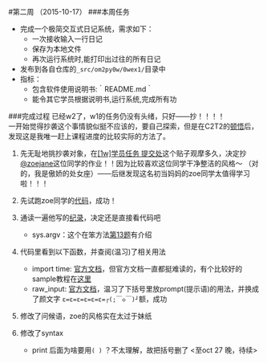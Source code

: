 #第二周 （2015-10-17）
###本周任务  
* 完成一个极简交互式日记系统，需求如下：
	*  一次接收输入一行日记
	*  保存为本地文件
	*  再次运行系统时,能打印出过往的所有日记
*  发布到各自仓库的`_src/om2py0w/0wex1/`目录中
*  指标：
	*  包含软件使用说明书:｀README.md｀
	*  能令其它学员根据说明书,运行系统,完成所有功

###完成过程
已经w2了，w1的任务仍没有头绪，只好——抄！！！！  
一开始觉得抄袭这个事情貌似挺不应该的，要自己探索，但是在C2T2的[顿悟](OMOOC/week1_C2T2)后，发现这是我唯一赶上课程进度的比较实际的方法了。

1. 先无耻地挑抄袭对象，在[[1w]学员任务 提交处](https://github.com/OpenMindClub/OMOOC2py/issues/41)这个贴子观摩多久，决定抄[@zoejane](https://github.com/OpenMindClub/OMOOC2py/issues/32)这位同学的作业！！因为比较喜欢这位同学干净整洁的风格～ （对的，我是傲娇的处女座）——后继发现这名初当妈妈的zoe同学太值得学习啦！！！
2. 先试跑zoe同学的[代码](https://github.com/zoejane/OMOOC2py/blob/master/_src/om2py0w/0wex1/diary.py)，成功！
3. 通读一遍他写的[纪录](https://zoejane.gitbooks.io/omooc2py/content/1sTry/love-of-programming.html)，决定还是直接看代码吧
	- sys.argv：这个在笨方法[第13题](http://learnpythonthehardway.org/book/ex13.html)有介绍

4. 代码里看到以下函数，并查阅(温习)了相关用法
	- import time: [官方文档](https://docs.python.org/2/library/time.html)，但官方文档一直都挺难读的，有个比较好的sample教程在[这里](https://pymotw.com/2/time/)
	- raw_input: [官方文档](https://docs.python.org/2/library/functions.html#raw_input)，温习了下括号里放prompt(提示语)的用法，并换成了颜文字 `ε=ε=ε=ε=ε=ε=┌(;￣◇￣)┘`额，成功
5. 修改了问候语，zoe的风格实在太过于妹纸
6. 修改了syntax
	- print 后面为啥要用`( )` ？不太理解，故把括号删了
<至oct 27 晚，待续>